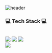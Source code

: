 ![header](https://capsule-render.vercel.app/api?type=wave&color=auto&height=300&section=header&text=likelion%20frontend&fontSize=90&animation=fadeIn)

<div align="left">  
  
  ### 💻 Tech Stack 💻
  <br/>
  <div>
    <img src="https://img.shields.io/badge/html5-E34F26?style=for-the-badge&logo=html5&logoColor=white">
    <img src="https://img.shields.io/badge/CSS3-1572B6?style=for-the-badge&logo=CSS3&logoColor=white">
    <img src="https://img.shields.io/badge/JavaScript-F7DF1E?style=for-the-badge&logo=JavaScript&logoColor=white">
  </div>
  <div>
    <img src="https://img.shields.io/badge/React-61DAFB?style=for-the-badge&logo=React&logoColor=white">
  </div> 
</div>
